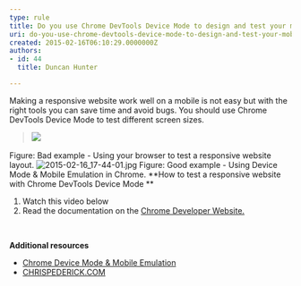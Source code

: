 ```yaml
---
type: rule
title: Do you use Chrome DevTools Device Mode to design and test your mobile views?
uri: do-you-use-chrome-devtools-device-mode-to-design-and-test-your-mobile-views
created: 2015-02-16T06:10:29.0000000Z
authors:
- id: 44
  title: Duncan Hunter

---
```


 Making a responsive​ website work well on a mobile is not easy but with the right tools you can save time and avoid bugs. ​You should use Chrome DevTools Device Mode ​to test different screen sizes.​






 

> ​​​![](/DesignandPresentation/RulestoBetterInterfacesMobile/PublishingImages/Pages/Do-you-use-Chrome-DevTools-Device-Mode-to-design-and-test-your-mobile-views/bad-rules-testing-responsivewebsites.jpg)

Figure: Bad example - Using your browser to test a responsive website layout.
​![2015-02-16_17-44-01.jpg](/DesignandPresentation/RulestoBetterInterfacesMobile/PublishingImages/Pages/Do-you-use-Chrome-DevTools-Device-Mode-to-design-and-test-your-mobile-views/2015-02-16_17-44-01.jpg)
Figure: Good example - Using Device Mode & Mobile Emulation in Chrome.
**How to test a responsive website with Chrome DevTools Device Mode **

1. Watch this video below​
2. Read the documentation on the [Chrome Developer Website.​](https&#58;//developer.chrome.com/devtools/docs/device-mode)


 


**​Additional resources**

- [Chrome Device Mode & Mobile Emulation​​](https&#58;//developer.chrome.com/devtools/docs/device-mode)
- [CHRISPEDERICK.COM​​](http&#58;//chrispederick.com/work/web-developer/)

​


